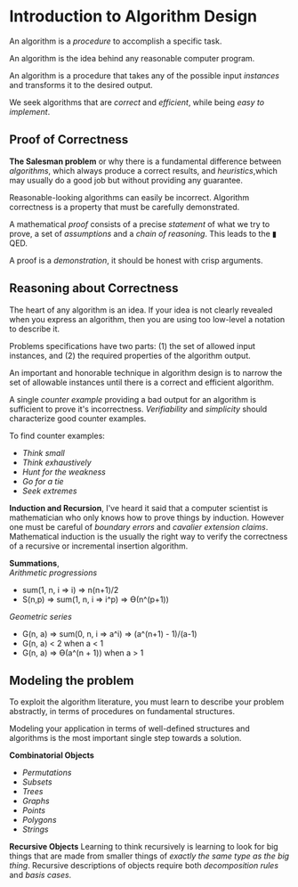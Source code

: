 # Introduction to Algorithm Design
An algorithm is a _procedure_ to accomplish a specific task.

An algorithm is the idea behind any reasonable computer program.

An algorithm is a procedure that takes any of the possible input _instances_ and transforms it to the desired output.

We seek algorithms that are _correct_ and _efficient_, while being _easy to implement_.

## Proof of Correctness
__The Salesman problem__ or why there is a fundamental difference between _algorithms_, which always produce a correct results, and _heuristics_,which may usually do a good job but without providing any guarantee.

Reasonable-looking algorithms can easily be incorrect. Algorithm correctness is a property that must be carefully demonstrated.

A mathematical _proof_ consists of a precise _statement_ of what we try to prove, a set of _assumptions_ and a _chain of reasoning_. This leads to the ▮ QED.

A proof is a _demonstration_, it should be honest with crisp arguments.

## Reasoning about Correctness
The heart of any algorithm is an idea. If your idea is not clearly revealed when you express an algorithm, then you are using too low-level a notation to describe it.


Problems specifications have two parts: (1) the set of allowed input instances, and (2) the required properties of the algorithm output.

An important and honorable technique in algorithm design is to narrow the set of allowable instances until there is a correct and efficient algorithm.

A single _counter example_ providing a bad output for an algorithm is sufficient to prove it's incorrectness.
_Verifiability_ and _simplicity_ should characterize good counter examples.

To find counter examples: 
* _Think small_
* _Think exhaustively_
* _Hunt for the weakness_ 
* _Go for a tie_
* _Seek extremes_

__Induction and Recursion__, I've heard it said that a computer scientist is mathematician who only knows how to prove things by induction. However one must be careful of _boundary errors_ and _cavalier extension claims_.
Mathematical induction is the usually the right way to verify the correctness of a recursive or incremental insertion algorithm.

__Summations__,  
_Arithmetic progressions_ 
* sum(1, n, i => i) => n(n+1)/2
* S(n,p) => sum(1, n, i => i^p) => Ө(n^(p+1))

_Geometric series_
* G(n, a) => sum(0, n, i => a^i) => (a^(n+1) - 1)/(a-1)
* G(n, a) < 2 when a < 1
* G(n, a) => Ө(a^(n + 1)) when a > 1

## Modeling the problem ##
To exploit the algorithm literature, you must learn to describe your problem abstractly, in terms of procedures on fundamental structures.

Modeling your application in terms of well-defined structures and algorithms is the most important single step towards a solution.

__Combinatorial Objects__
* _Permutations_
* _Subsets_
* _Trees_
* _Graphs_
* _Points_
* _Polygons_
* _Strings_

__Recursive Objects__
Learning to think recursively is learning to look for big things that are made from smaller things of _exactly the same type as the big thing_.
Recursive descriptions of objects require both _decomposition rules_ and _basis cases_.
